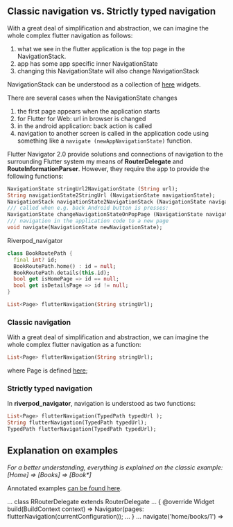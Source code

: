 ## Classic navigation vs. Strictly typed navigation

With a great deal of simplification and abstraction, we can imagine the whole complex flutter navigation as follows:

1. what we see in the flutter application is the top page in the NavigationStack.
2. app has some app specific inner NavigationState
3. changing this NavigationState will also change NavigationStack

NavigationStack can be understood as a collection of [here](https://api.flutter.dev/flutter/widgets/Page-class.html) widgets.

There are several cases when the NavigationState changes
1. the first page appears when the application starts
2. for Flutter for Web: url in browser is changed
3. in the android application: back action is called
4. navigation to another screen is called in the application code using something like a ```navigate (newAppNavigationState)``` function.

Flutter Navigator 2.0 provide solutions and connections of navigation to the surrounding Flutter system my means of **RouterDelegate** and **RouteInformationParser**. 
However, they require the app to provide the following functions:

```dart
NavigationState stringUrl2NavigationState (String url);
String navigationState2StringUrl (NavigationState navigationState);
NavigationStack navigationState2NavigationStack (NavigationState navigationState);
/// called when e.g. back Android button is presses:
NavigationState changeNavigationStateOnPopPage (NavigationState navigationState);
/// navigation in the application code to a new page
void navigate(NavigationState newNavigationState);
```




Riverpod_navigator

```dart
class BookRoutePath {
  final int? id;
  BookRoutePath.home() : id = null;
  BookRoutePath.details(this.id);
  bool get isHomePage => id == null;
  bool get isDetailsPage => id != null;
}
```

```dart
List<Page> flutterNavigation(String stringUrl);
```


### Classic navigation

With a great deal of simplification and abstraction, we can imagine the whole complex flutter navigation as a function:

```dart
List<Page> flutterNavigation(String stringUrl);
```

where Page is defined [here](https://api.flutter.dev/flutter/widgets/Page-class.html);

### Strictly typed navigation

In **riverpod_navigator**, navigation is understood as two functions:

```dart
List<Page> flutterNavigation(TypedPath typedUrl );
String flutterNavigation(TypedPath typedUrl);
TypedPath flutterNavigation(TypedPath typedUrl);
```


## Explanation on examples

*For a better understanding, everything is explained on the classic example:<br>
[Home] => [Books] => [Book\*]*

Annotated examples [can be found here](/examples.md).




...
class RRouterDelegate extends RouterDelegate ... {
  @override
  Widget build(BuildContext context) => Navigator(pages: flutterNavigation(currentConfiguration));
  ...
}
...
navigate('home/books/1') => 

